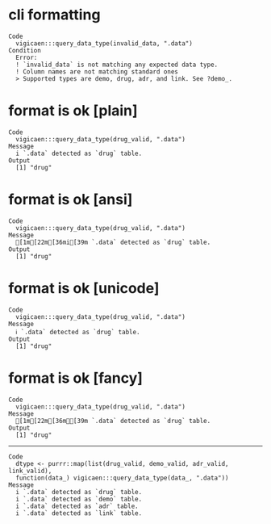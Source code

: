 # cli formatting

    Code
      vigicaen:::query_data_type(invalid_data, ".data")
    Condition
      Error:
      ! `invalid_data` is not matching any expected data type.
      ! Column names are not matching standard ones
      > Supported types are demo, drug, adr, and link. See ?demo_.

# format is ok [plain]

    Code
      vigicaen:::query_data_type(drug_valid, ".data")
    Message
      i `.data` detected as `drug` table.
    Output
      [1] "drug"

# format is ok [ansi]

    Code
      vigicaen:::query_data_type(drug_valid, ".data")
    Message
      [1m[22m[36mi[39m `.data` detected as `drug` table.
    Output
      [1] "drug"

# format is ok [unicode]

    Code
      vigicaen:::query_data_type(drug_valid, ".data")
    Message
      ℹ `.data` detected as `drug` table.
    Output
      [1] "drug"

# format is ok [fancy]

    Code
      vigicaen:::query_data_type(drug_valid, ".data")
    Message
      [1m[22m[36mℹ[39m `.data` detected as `drug` table.
    Output
      [1] "drug"

---

    Code
      dtype <- purrr::map(list(drug_valid, demo_valid, adr_valid, link_valid),
      function(data_) vigicaen:::query_data_type(data_, ".data"))
    Message
      i `.data` detected as `drug` table.
      i `.data` detected as `demo` table.
      i `.data` detected as `adr` table.
      i `.data` detected as `link` table.

